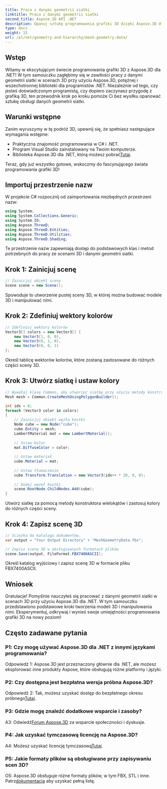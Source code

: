 ```yaml
---
title: Praca z danymi geometrii siatki
linktitle: Praca z danymi geometrii siatki
second_title: Aspose.3D API .NET
description: Opanuj sztukę programowania grafiki 3D dzięki Aspose.3D dla .NET. Twórz, manipuluj i zapisuj wspaniałe sceny 3D bez wysiłku.
type: docs
weight: 15
url: /pl/net/geometry-and-hierarchy/mesh-geometry-data/
---
```

## Wstęp

Witamy w ekscytującym świecie programowania grafiki 3D z Aspose.3D dla .NET! W tym samouczku zagłębimy się w zawiłości pracy z danymi geometrii siatki w scenach 3D przy użyciu Aspose.3D, potężnej i wszechstronnej biblioteki dla programistów .NET. Niezależnie od tego, czy jesteś doświadczonym programistą, czy dopiero zaczynasz przygodę z grafiką 3D, ten przewodnik krok po kroku pomoże Ci bez wysiłku opanować sztukę obsługi danych geometrii siatki.

## Warunki wstępne

Zanim wyruszymy w tę podróż 3D, upewnij się, że spełniasz następujące wymagania wstępne:

- Praktyczna znajomość programowania w C# i .NET.
- Program Visual Studio zainstalowany na Twoim komputerze.
- Biblioteka Aspose.3D dla .NET, którą możesz pobrać[Tutaj](https://releases.aspose.com/3d/net/).

Teraz, gdy już wszystko gotowe, wskoczmy do fascynującego świata programowania grafiki 3D!

## Importuj przestrzenie nazw

W projekcie C# rozpocznij od zaimportowania niezbędnych przestrzeni nazw:

```csharp
using System;
using System.Collections.Generic;
using System.IO;
using Aspose.ThreeD;
using Aspose.ThreeD.Entities;
using Aspose.ThreeD.Utilities;
using Aspose.ThreeD.Shading;
```

Te przestrzenie nazw zapewniają dostęp do podstawowych klas i metod potrzebnych do pracy ze scenami 3D i danymi geometrii siatki.

## Krok 1: Zainicjuj scenę

```csharp
// Zainicjuj obiekt sceny
Scene scene = new Scene();
```

Spowoduje to utworzenie pustej sceny 3D, w której można budować modele 3D i manipulować nimi.

## Krok 2: Zdefiniuj wektory kolorów

```csharp
// Zdefiniuj wektory kolorów
Vector3[] colors = new Vector3[] {
    new Vector3(1, 0, 0),
    new Vector3(0, 1, 0),
    new Vector3(0, 0, 1)
};
```

Określ tablicę wektorów kolorów, które zostaną zastosowane do różnych części sceny 3D.

## Krok 3: Utwórz siatkę i ustaw kolory

```csharp
// Wywołaj klasę Common, aby utworzyć siatkę przy użyciu metody konstruktora wielokątów, aby ustawić instancję siatki
Mesh mesh = Common.CreateMeshUsingPolygonBuilder();

int idx = 0;
foreach (Vector3 color in colors)
{
    // Zainicjuj obiekt węzła kostki
    Node cube = new Node("cube");
    cube.Entity = mesh;
    LambertMaterial mat = new LambertMaterial();
    
    // Ustaw kolor
    mat.DiffuseColor = color;
    
    // Ustaw materiał
    cube.Material = mat;
    
    // Ustaw tłumaczenie
    cube.Transform.Translation = new Vector3(idx++ * 20, 0, 0);
    
    // Dodaj węzeł kostki
    scene.RootNode.ChildNodes.Add(cube);
}
```

Utwórz siatkę za pomocą metody konstruktora wielokątów i zastosuj kolory do różnych części sceny.

## Krok 4: Zapisz scenę 3D

```csharp
// Ścieżka do katalogu dokumentów.
var output = "Your Output Directory" + "MeshGeometryData.fbx";

// Zapisz scenę 3D w obsługiwanych formatach plików
scene.Save(output, FileFormat.FBX7400ASCII);
```

Określ katalog wyjściowy i zapisz scenę 3D w formacie pliku FBX7400ASCII.

## Wniosek

Gratulacje! Pomyślnie nauczyłeś się pracować z danymi geometrii siatki w scenach 3D przy użyciu Aspose.3D dla .NET. W tym samouczku przedstawiono podstawowe kroki tworzenia modeli 3D i manipulowania nimi. Eksperymentuj, odkrywaj i wynieś swoje umiejętności programowania grafiki 3D na nowy poziom!

## Często zadawane pytania

### P1: Czy mogę używać Aspose.3D dla .NET z innymi językami programowania?

Odpowiedź 1: Aspose.3D jest przeznaczony głównie dla .NET, ale możesz eksplorować inne produkty Aspose, które obsługują różne platformy i języki.

### P2: Czy dostępna jest bezpłatna wersja próbna Aspose.3D?

 Odpowiedź 2: Tak, możesz uzyskać dostęp do bezpłatnego okresu próbnego[Tutaj](https://releases.aspose.com/).

### P3: Gdzie mogę znaleźć dodatkowe wsparcie i zasoby?

 A3: Odwiedź[Forum Aspose.3D](https://forum.aspose.com/c/3d/18) za wsparcie społeczności i dyskusje.

### P4: Jak uzyskać tymczasową licencję na Aspose.3D?

 A4: Możesz uzyskać licencję tymczasową[Tutaj](https://purchase.aspose.com/temporary-license/).

### P5: Jakie formaty plików są obsługiwane przy zapisywaniu scen 3D?

 O5: Aspose.3D obsługuje różne formaty plików, w tym FBX, STL i inne. Patrz[dokumentacja](https://reference.aspose.com/3d/net/) aby uzyskać pełną listę.